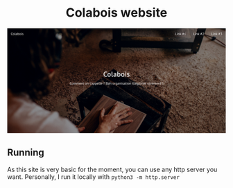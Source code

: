 <h1 align="center">Colabois website</h1>

<p align="center">
    <img src=".readme/screenshots/1.png">
</p>

## Running

As this site is very basic for the moment, you can use any http server you want. Personally, I run it locally with `python3 -m http.server`
